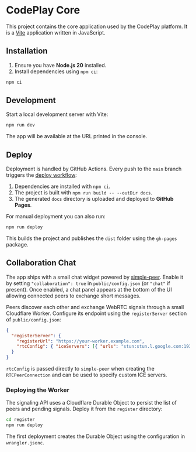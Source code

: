 # CodePlay Core

This project contains the core application used by the CodePlay platform. It is a [Vite](https://vitejs.dev/) application written in JavaScript.

## Installation

1. Ensure you have **Node.js 20** installed.
2. Install dependencies using `npm ci`:

```bash
npm ci
```

## Development

Start a local development server with Vite:

```bash
npm run dev
```

The app will be available at the URL printed in the console.

## Deploy

Deployment is handled by GitHub Actions. Every push to the `main` branch triggers the [deploy workflow](.github/workflows/deploy.yml):

1. Dependencies are installed with `npm ci`.
2. The project is built with `npm run build -- --outDir docs`.
3. The generated `docs` directory is uploaded and deployed to **GitHub Pages**.

For manual deployment you can also run:

```bash
npm run deploy
```

This builds the project and publishes the `dist` folder using the `gh-pages` package.

## Collaboration Chat

The app ships with a small chat widget powered by [simple-peer](https://github.com/feross/simple-peer).
Enable it by setting `"collaboration": true` in `public/config.json` (or `"chat"` if present).
Once enabled, a chat panel appears at the bottom of the UI allowing connected peers to exchange short messages.

Peers discover each other and exchange WebRTC signals through a small Cloudflare Worker.
Configure its endpoint using the `registerServer` section of `public/config.json`:

```json
{
  "registerServer": {
    "registerUrl": "https://your-worker.example.com",
    "rtcConfig": { "iceServers": [{ "urls": "stun:stun.l.google.com:19302" }] }
  }
}
```

`rtcConfig` is passed directly to `simple-peer` when creating the `RTCPeerConnection` and can be used to specify custom ICE servers.

### Deploying the Worker

The signaling API uses a Cloudflare Durable Object to persist the list of peers and pending signals. Deploy it from the `register` directory:

```bash
cd register
npm run deploy
```

The first deployment creates the Durable Object using the configuration in `wrangler.jsonc`.
